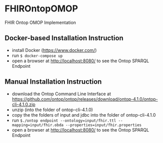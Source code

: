 # FHIROntopOMOP
FHIR Ontop OMOP Implementation

## Docker-based Installation Instruction

* install Docker (<https://www.docker.com/>)
* run `$ docker-compose up`
* open a browser at <http://localhost:8080/> to see the Ontop SPARQL Endpoint

## Manual Installation Instruction

* download the Ontop Command Line Interface at https://github.com/ontop/ontop/releases/download/ontop-4.1.0/ontop-cli-4.1.0.zip
* unzip (into the folder of ontop-cli-4.1.0)
* copy the the folders of input and jdbc into the folder of ontop-cli-4.1.0
* run `$./ontop endpoint --ontology=input/fhir.ttl --mapping=input/fhir.obda --properties=input/fhir.properties`
* open a browser at <http://localhost:8080/> to see the Ontop SPARQL Endpoint
